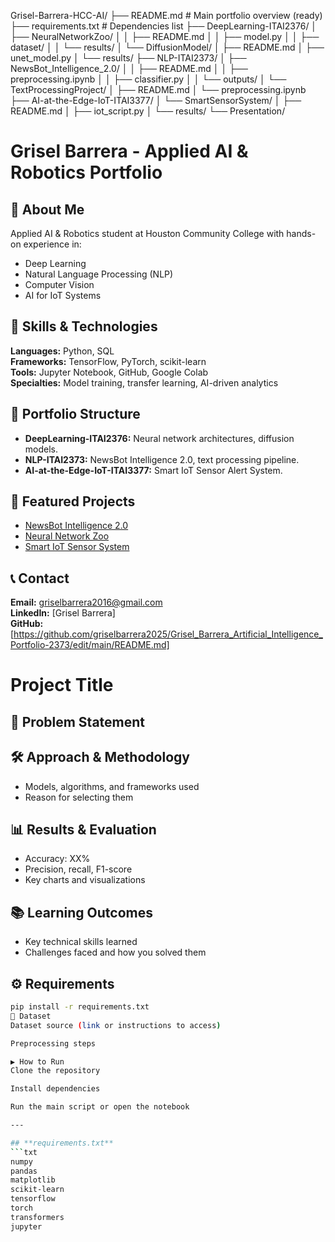 Grisel-Barrera-HCC-AI/
├── README.md                  # Main portfolio overview (ready)
├── requirements.txt           # Dependencies list
├── DeepLearning-ITAI2376/
│   ├── NeuralNetworkZoo/
│   │   ├── README.md
│   │   ├── model.py
│   │   ├── dataset/
│   │   └── results/
│   └── DiffusionModel/
│       ├── README.md
│       ├── unet_model.py
│       └── results/
├── NLP-ITAI2373/
│   ├── NewsBot_Intelligence_2.0/
│   │   ├── README.md
│   │   ├── preprocessing.ipynb
│   │   ├── classifier.py
│   │   └── outputs/
│   └── TextProcessingProject/
│       ├── README.md
│       └── preprocessing.ipynb
├── AI-at-the-Edge-IoT-ITAI3377/
│   └── SmartSensorSystem/
│       ├── README.md
│       ├── iot_script.py
│       └── results/
└── Presentation/
# Grisel Barrera - Applied AI & Robotics Portfolio

## 📌 About Me
Applied AI & Robotics student at Houston Community College with hands-on experience in:
- Deep Learning
- Natural Language Processing (NLP)
- Computer Vision
- AI for IoT Systems

## 🎯 Skills & Technologies
**Languages:** Python, SQL  
**Frameworks:** TensorFlow, PyTorch, scikit-learn  
**Tools:** Jupyter Notebook, GitHub, Google Colab  
**Specialties:** Model training, transfer learning, AI-driven analytics

## 📂 Portfolio Structure
- **DeepLearning-ITAI2376:** Neural network architectures, diffusion models.
- **NLP-ITAI2373:** NewsBot Intelligence 2.0, text processing pipeline.
- **AI-at-the-Edge-IoT-ITAI3377:** Smart IoT Sensor Alert System.

## 🔗 Featured Projects
- [NewsBot Intelligence 2.0](./NLP-ITAI2373/NewsBot_Intelligence_2.0)
- [Neural Network Zoo](./DeepLearning-ITAI2376/NeuralNetworkZoo)
- [Smart IoT Sensor System](./AI-at-the-Edge-IoT-ITAI3377/SmartSensorSystem)

## 📞 Contact
**Email:** griselbarrera2016@gmail.com  
**LinkedIn:** [Grisel Barrera]  
**GitHub:** [https://github.com/griselbarrera2025/Grisel_Barrera_Artificial_Intelligence_Portfolio-2373/edit/main/README.md]
# Project Title

## 📌 Problem Statement


## 🛠 Approach & Methodology
- Models, algorithms, and frameworks used
- Reason for selecting them

## 📊 Results & Evaluation
- Accuracy: XX%
- Precision, recall, F1-score
- Key charts and visualizations

## 📚 Learning Outcomes
- Key technical skills learned
- Challenges faced and how you solved them

## ⚙ Requirements
```bash
pip install -r requirements.txt
📂 Dataset
Dataset source (link or instructions to access)

Preprocessing steps

▶ How to Run
Clone the repository

Install dependencies

Run the main script or open the notebook

---

## **requirements.txt**
```txt
numpy
pandas
matplotlib
scikit-learn
tensorflow
torch
transformers
jupyter



